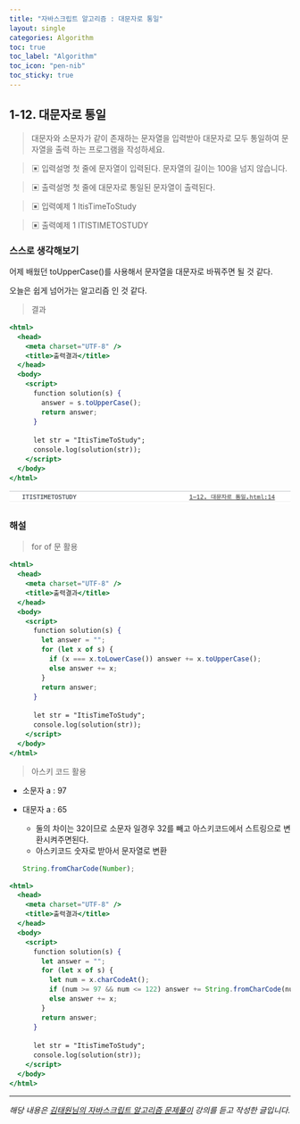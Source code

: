 ```yaml
---
title: "자바스크립트 알고리즘 : 대문자로 통일"
layout: single
categories: Algorithm
toc: true
toc_label: "Algorithm"
toc_icon: "pen-nib"
toc_sticky: true
---
```


## 1-12. 대문자로 통일

> 대문자와 소문자가 같이 존재하는 문자열을 입력받아 대문자로 모두 통일하여 문자열을 출력
> 하는 프로그램을 작성하세요.

> ▣ 입력설명
> 첫 줄에 문자열이 입력된다. 문자열의 길이는 100을 넘지 않습니다.

> ▣ 출력설명
> 첫 줄에 대문자로 통일된 문자열이 출력된다.

> ▣ 입력예제 1
> ItisTimeToStudy

> ▣ 출력예제 1
> ITISTIMETOSTUDY

### 스스로 생각해보기

어제 배웠던 toUpperCase()를 사용해서 문자열을 대문자로 바꿔주면 될 것 같다.

오늘은 쉽게 넘어가는 알고리즘 인 것 같다.

> 결과

```jsx
<html>
  <head>
    <meta charset="UTF-8" />
    <title>출력결과</title>
  </head>
  <body>
    <script>
      function solution(s) {
        answer = s.toUpperCase();
        return answer;
      }

      let str = "ItisTimeToStudy";
      console.log(solution(str));
    </script>
  </body>
</html>
```

![1](/assets/images/algorithm/algo12-00001.png)

### 해설

> for of 문 활용

```jsx
<html>
  <head>
    <meta charset="UTF-8" />
    <title>출력결과</title>
  </head>
  <body>
    <script>
      function solution(s) {
        let answer = "";
        for (let x of s) {
          if (x === x.toLowerCase()) answer += x.toUpperCase();
          else answer += x;
        }
        return answer;
      }

      let str = "ItisTimeToStudy";
      console.log(solution(str));
    </script>
  </body>
</html>
```

> 아스키 코드 활용

- 소문자 a : 97
- 대문자 a : 65

  - 둘의 차이는 32이므로 소문자 일경우 32를 빼고 아스키코드에서 스트링으로 변환시켜주면된다.
  - 아스키코드 숫자로 받아서 문자열로 변환

  ```jsx
  String.fromCharCode(Number);
  ```

```jsx
<html>
  <head>
    <meta charset="UTF-8" />
    <title>출력결과</title>
  </head>
  <body>
    <script>
      function solution(s) {
        let answer = "";
        for (let x of s) {
          let num = x.charCodeAt();
          if (num >= 97 && num <= 122) answer += String.fromCharCode(num - 32);
          else answer += x;
        }
        return answer;
      }

      let str = "ItisTimeToStudy";
      console.log(solution(str));
    </script>
  </body>
</html>
```

---

_해당 내용은 [김태원님의 자바스크립트 알고리즘 문제풀이](https://www.inflearn.com/course/%EC%9E%90%EB%B0%94%EC%8A%A4%ED%81%AC%EB%A6%BD%ED%8A%B8-%EC%95%8C%EA%B3%A0%EB%A6%AC%EC%A6%98-%EB%AC%B8%EC%A0%9C%ED%92%80%EC%9D%B4/dashboard) 강의를 듣고 작성한 글입니다._
